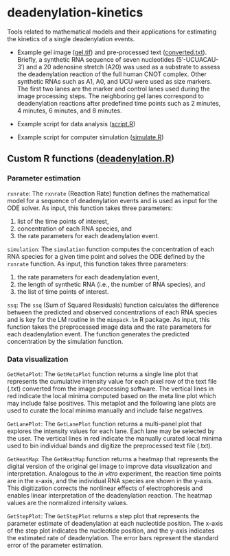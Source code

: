 # deadenylation-kinetics
Tools related to mathematical models and their applications for estimating the kinetics of a single deadenylation events.

- Example gel image ([gel.tif](gel.tif)) and pre-processed text ([converted.txt](converted.txt)). Briefly, a synthetic RNA sequence of seven nucleotides (5′-UCUACAU-3′) and a 20 adenosine stretch (A20) was used as a substrate to assess the deadenylation reaction of the full human CNOT complex. Other synthetic RNAs such as A1, A0, and UCU were used as size markers. The first two lanes are the marker and control lanes used during the image processing steps. The neighboring gel lanes correspond to deadenylation reactions after predefined time points such as 2 minutes, 4 minutes, 6 minutes, and 8 minutes.

- Example script for data analysis ([script.R](script.R))

- Example script for computer simulation ([simulate.R](simulate.R))

## Custom R functions ([deadenylation.R](deadenylation.R))

### Parameter estimation
`rxnrate`: The `rxnrate` (Reaction Rate) function defines the mathematical model for a sequence of deadenylation events and is used as input for the ODE solver. As input, this function takes three parameters: 
1. list of the time points of interest,
2. concentration of each RNA species, and 
3. the rate parameters for each deadenylation event.

`simulation`: The `simulation` function computes the concentration of each RNA species for a given time point and solves the ODE defined by the `rxnrate` function. As input, this function takes three parameters: 
1. the rate parameters for each deadenylation event, 
2. the length of synthetic RNA (i.e., the number of RNA species), and 
3. the list of time points of interest.

`ssq`: The `ssq` (Sum of Squared Residuals) function calculates the difference between the predicted and observed concentrations of each RNA species and is key for the LM routine in the `minpack.lm` R package. As input, this function takes the preprocessed image data and the rate parameters for each deadenylation event. The function generates the predicted concentration by the simulation function.

### Data visualization
`GetMetaPlot`: The `GetMetaPlot` function returns a single line plot that represents the cumulative intensity value for each pixel row of the text file (.txt) converted from the image processing software. The vertical lines in red indicate the local minima computed based on the meta line plot which may include false positives. This metaplot and the following lane plots are used to curate the local minima manually and include false negatives.

`GetLanePlot`: The `GetLanePlot` function returns a multi-panel plot that explores the intensity values for each lane. Each lane may be selected by the user. The vertical lines in red indicate the manually curated local minima used to bin individual bands and digitize the preprocessed text file (.txt). 

`GetHeatMap`: The `GetHeatMap` function returns a heatmap that represents the digital version of the original gel image to improve data visualization and interpretation. Analogous to the *in vitro* experiment, the reaction time points are in the x-axis, and the individual RNA species are shown in the y-axis. This digitization corrects the nonlinear effects of electrophoresis and enables linear interpretation of the deadenylation reaction. The heatmap values are the normalized intensity values. 

`GetStepPlot`: The `GetStepPlot` returns a step plot that represents the parameter estimate of deadenylation at each nucleotide position. The x-axis of the step plot indicates the nucleotide position, and the y-axis indicates the estimated rate of deadenylation. The error bars represent the standard error of the parameter estimation.
